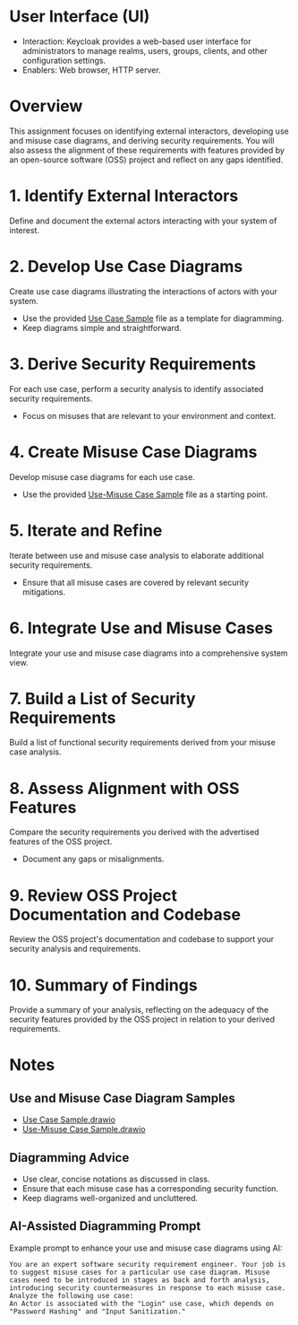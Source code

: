 # User Interface (UI)
 - Interaction: Keycloak provides a web-based user interface for administrators to manage realms, users, groups, clients, and other configuration settings.
 - Enablers: Web browser, HTTP server.

# Overview
This assignment focuses on identifying external interactors, developing use and misuse case diagrams, and deriving security requirements. You will also assess the alignment of these requirements with features provided by an open-source software (OSS) project and reflect on any gaps identified.

# 1. Identify External Interactors
Define and document the external actors interacting with your system of interest.

# 2. Develop Use Case Diagrams
Create use case diagrams illustrating the interactions of actors with your system.
- Use the provided [Use Case Sample](Use_Case_Sample.drawio) file as a template for diagramming.
- Keep diagrams simple and straightforward.

# 3. Derive Security Requirements
For each use case, perform a security analysis to identify associated security requirements.
- Focus on misuses that are relevant to your environment and context.

# 4. Create Misuse Case Diagrams
Develop misuse case diagrams for each use case.
- Use the provided [Use-Misuse Case Sample](Use-Misuse_Case_Sample.drawio) file as a starting point.

# 5. Iterate and Refine
Iterate between use and misuse case analysis to elaborate additional security requirements.
- Ensure that all misuse cases are covered by relevant security mitigations.

# 6. Integrate Use and Misuse Cases
Integrate your use and misuse case diagrams into a comprehensive system view.

# 7. Build a List of Security Requirements
Build a list of functional security requirements derived from your misuse case analysis.

# 8. Assess Alignment with OSS Features
Compare the security requirements you derived with the advertised features of the OSS project.
- Document any gaps or misalignments.

# 9. Review OSS Project Documentation and Codebase
Review the OSS project's documentation and codebase to support your security analysis and requirements.

# 10. Summary of Findings
Provide a summary of your analysis, reflecting on the adequacy of the security features provided by the OSS project in relation to your derived requirements.

# Notes
## Use and Misuse Case Diagram Samples
- [Use Case Sample.drawio](Use_Case_Sample.drawio)
- [Use-Misuse Case Sample.drawio](Use-Misuse_Case_Sample.drawio)

## Diagramming Advice
- Use clear, concise notations as discussed in class.
- Ensure that each misuse case has a corresponding security function.
- Keep diagrams well-organized and uncluttered.

## AI-Assisted Diagramming Prompt
Example prompt to enhance your use and misuse case diagrams using AI:
```text
You are an expert software security requirement engineer. Your job is to suggest misuse cases for a particular use case diagram. Misuse cases need to be introduced in stages as back and forth analysis, introducing security countermeasures in response to each misuse case. Analyze the following use case:
An Actor is associated with the "Login" use case, which depends on "Password Hashing" and "Input Sanitization."
